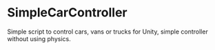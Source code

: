 # SimpleCarController
Simple script to control cars, vans or trucks for Unity, simple controller without using physics.
